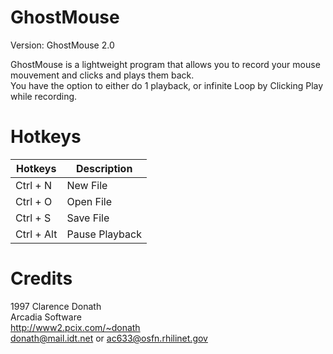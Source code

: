 # GhostMouse
Version: GhostMouse 2.0<br/>

GhostMouse is a lightweight program that allows you to record your mouse mouvement and clicks and plays them back.<br/>
You have the option to either do 1 playback, or infinite Loop by Clicking Play while recording.

# Hotkeys
| Hotkeys | Description |
| --- | --- |
| Ctrl + N | New File |
| Ctrl + O | Open File |
| Ctrl + S | Save File |
| Ctrl + Alt | Pause Playback |



# Credits
1997 Clarence Donath <br/>
Arcadia Software<br/>
http://www2.pcix.com/~donath<br/>
donath@mail.idt.net or ac633@osfn.rhilinet.gov<br/>
